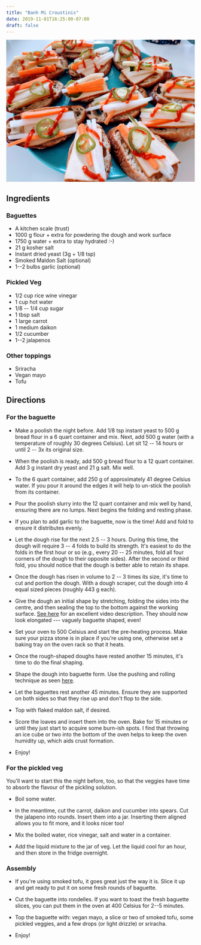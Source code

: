 ```yaml
---
title: "Banh Mi Croustinis"
date: 2019-11-01T16:25:00-07:00
draft: false
---
```


<img src="../../images/food/banh-mi-croustini.jpg" alt="Banh Mi Croustinis" />


## Ingredients


### Baguettes

* A kitchen scale (trust)
* 1000 g flour + extra for powdering the dough and work surface
* 1750 g water + extra to stay hydrated :-)
* 21 g kosher salt
* Instant dried yeast (3g + 1/8 tsp)
* Smoked Maldon Salt (optional)
* 1--2 bulbs garlic (optional)

### Pickled Veg

* 1/2 cup rice wine vinegar
* 1 cup hot water
* 1/8 -- 1/4 cup sugar
* 1 tbsp salt
* 1 large carrot
* 1 medium daikon
* 1/2 cucumber
* 1--2 jalapenos

### Other toppings

* Sriracha
* Vegan mayo
* Tofu


## Directions

### For the baguette

* Make a poolish the night before. Add 1/8 tsp instant yeast to 500 g bread
  flour in a 6 quart container and mix. Next, add 500 g water (with a
  temperature of roughly 30 degrees Celsius). Let sit 12 -- 14 hours or until 2
  -- 3x its original size.
  
* When the poolish is ready, add 500 g bread flour to a 12 quart container. Add
  3 g instant dry yeast and 21 g salt. Mix well.

* To the 6 quart container, add 250 g of approximately 41 degree Celsius
  water. If you pour it around the edges it will help to un-stick the poolish
  from its container. 
  
* Pour the poolish slurry into the 12 quart container and mix well by hand,
  ensuring there are no lumps. Next begins the folding and resting phase.
  
* If you plan to add garlic to the baguette, now is the time! Add and fold to
  ensure it distributes evenly.
  
* Let the dough rise for the next 2.5 -- 3 hours. During this time, the dough
  will require 3 -- 4 folds to build its strength. It's easiest to do the folds
  in the first hour or so (e.g., every 20 -- 25 minutes, fold all four corners
  of the dough to their opposite sides). After the second or third fold, you
  should notice that the dough is better able to retain its shape.
  
* Once the dough has risen in volume to 2 -- 3 times its size, it's time to cut
  and portion the dough. With a dough scraper, cut the dough into 4 equal sized
  pieces (roughly 443 g each).

* Give the dough an initial shape by stretching, folding the sides into the
  centre, and then sealing the top to the bottom against the working
  surface. [See here](https://www.youtube.com/watch?v=4yp8UhNnj-w) for an
  excellent video description. They should now look elongated --- vaguely
  baguette shaped, even!
  
* Set your oven to 500 Celsius and start the pre-heating process. Make sure
  your pizza stone is in place if you're using one, otherwise set a baking tray
  on the oven rack so that it heats.
  
* Once the rough-shaped doughs have rested another 15 minutes, it's time to do
  the final shaping.
  
* Shape the dough into baguette form. Use the pushing and rolling technique as
  seen [here](https://www.youtube.com/watch?v=4yp8UhNnj-w).
  
* Let the baguettes rest another 45 minutes. Ensure they are supported on both
  sides so that they rise up and don't flop to the side.
  
* Top with flaked maldon salt, if desired. 

* Score the loaves and insert them into the oven. Bake for 15 minutes or until
  they just start to acquire some burn-ish spots. I find that throwing an ice
  cube or two into the bottom of the oven helps to keep the oven humidity up,
  which aids crust formation.
  
* Enjoy!


### For the pickled veg

You'll want to start this the night before, too, so that the veggies have time
to absorb the flavour of the pickling solution.

* Boil some water. 

* In the meantime, cut the carrot, daikon and cucumber into spears. Cut the
  jalapeno into rounds. Insert them into a jar. Inserting them aligned allows
  you to fit more, and it looks nicer too!

* Mix the boiled water, rice vinegar, salt and water in a container. 

* Add the liquid mixture to the jar of veg. Let the liquid cool for an hour,
  and then store in the fridge overnight.
  
### Assembly

* If you're using smoked tofu, it goes great just the way it is. Slice it up
  and get ready to put it on some fresh rounds of baguette.
  
* Cut the baguette into rondelles. If you want to toast the fresh baguette
  slices, you can put them in the oven at 400 Celsius for 2--5 minutes. 
  
* Top the baguette with: vegan mayo, a slice or two of smoked tofu, some
  pickled veggies, and a few drops (or light drizzle) or sriracha.
  
* Enjoy!
